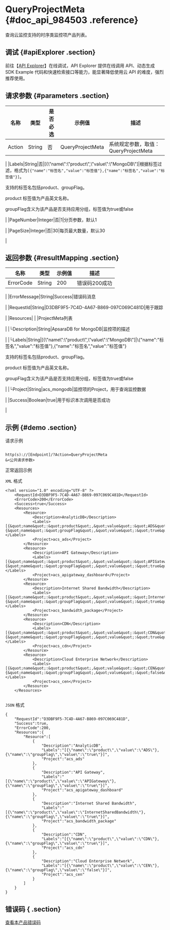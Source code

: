 # QueryProjectMeta {#doc_api_984503 .reference}

查询云监控支持的时序类监控项产品列表。

## 调试 {#apiExplorer .section}

前往【[API Explorer](https://api.aliyun.com/#product=Cms&api=QueryProjectMeta)】在线调试，API Explorer 提供在线调用 API、动态生成 SDK Example 代码和快速检索接口等能力，能显著降低使用云 API 的难度，强烈推荐使用。

## 请求参数 {#parameters .section}

|名称|类型|是否必选|示例值|描述|
|--|--|----|---|--|
|Action|String|否|QueryProjectMeta|系统规定参数，取值：QueryProjectMeta

 |
|Labels|String|否|\[\{\\"name\\":\\"product\\",\\"value\\":\\"MongoDB\\"\]|根据标签过滤，格式为`[{"name":"标签名","value":"标签值"},{"name":"标签名","value":"标签值"}]`​。

 支持的标签名包括product、groupFlag。

 product 标签值为产品英文名称。

 groupFlag含义为该产品是否支持应用分组，标签值为true或false​

 |
|PageNumber|Integer|否|1|分页参数，默认1

 |
|PageSize|Integer|否|30|每页最大数量，默认30

 |

## 返回参数 {#resultMapping .section}

|名称|类型|示例值|描述|
|--|--|---|--|
|ErrorCode|String|200|错误码200成功

 |
|ErrorMessage|String|Success|错误码消息

 |
|RequestId|String|D3DBF9F5-7C4D-4A67-B869-097C069C481D|用于跟踪

 |
|Resources| | |ProjectMeta列表

 |
|└Description|String|ApsaraDB for MongoDB|监控项的描述

 |
|└Labels|String|\[\{\\"name\\":\\"product\\",\\"value\\":\\"MongoDB\\"\]|\\\{"name":"标签名","value":"标签值"\},\{"name":"标签名","value":"标签值"\}

 支持的标签名包括product、groupFlag。

 product 标签值为产品英文名称。

 groupFlag含义为该产品是否支持应用分组，标签值为true或false

 |
|└Project|String|acs\_mongodb|监控项的Project，用于查询监控数据

 |
|Success|Boolean|true|用于标识本次调用是否成功

 |

## 示例 {#demo .section}

请求示例

``` {#request_demo}

http(s)://[Endpoint]/?Action=QueryProjectMeta
&<公共请求参数>

```

正常返回示例

`XML` 格式

``` {#xml_return_success_demo}
<?xml version="1.0" encoding="UTF-8" ?>
	<RequestId>D3DBF9F5-7C4D-4A67-B869-097C069C481D</RequestId>
	<ErrorCode>200</ErrorCode>
	<Success>true</Success>
	<Resources>
		<Resource>
			<Description>AnalyticDB</Description>
			<Labels>[{&quot;name&quot;:&quot;product&quot;,&quot;value&quot;:&quot;ADS&quot;},{&quot;name&quot;:&quot;groupFlag&quot;,&quot;value&quot;:&quot;true&quot;}]</Labels>
			<Project>acs_ads</Project>
		</Resource>
		<Resource>
			<Description>API Gateway</Description>
			<Labels>[{&quot;name&quot;:&quot;product&quot;,&quot;value&quot;:&quot;APIGateway&quot;},{&quot;name&quot;:&quot;groupFlag&quot;,&quot;value&quot;:&quot;true&quot;}]</Labels>
			<Project>acs_apigateway_dashboard</Project>
		</Resource>
		<Resource>
			<Description>Internet Shared Bandwidth</Description>
			<Labels>[{&quot;name&quot;:&quot;product&quot;,&quot;value&quot;:&quot;InternetSharedBandwidth&quot;},{&quot;name&quot;:&quot;groupFlag&quot;,&quot;value&quot;:&quot;true&quot;}]</Labels>
			<Project>acs_bandwidth_package</Project>
		</Resource>
		<Resource>
			<Description>CDN</Description>
			<Labels>[{&quot;name&quot;:&quot;product&quot;,&quot;value&quot;:&quot;CDN&quot;},{&quot;name&quot;:&quot;groupFlag&quot;,&quot;value&quot;:&quot;true&quot;}]</Labels>
			<Project>acs_cdn</Project>
		</Resource>
		<Resource>
			<Description>Cloud Enterprise Network</Description>
			<Labels>[{&quot;name&quot;:&quot;product&quot;,&quot;value&quot;:&quot;CEN&quot;},{&quot;name&quot;:&quot;groupFlag&quot;,&quot;value&quot;:&quot;false&quot;}]</Labels>
			<Project>acs_cen</Project>
		</Resource>
	</Resources>
	

```

`JSON` 格式

``` {#json_return_success_demo}
{
	"RequestId":"D3DBF9F5-7C4D-4A67-B869-097C069C481D",
	"Success":true,
	"ErrorCode":200,
	"Resources":{
		"Resource":[
			{
				"Description":"AnalyticDB",
				"Labels":"[{\"name\":\"product\",\"value\":\"ADS\"},{\"name\":\"groupFlag\",\"value\":\"true\"}]",
				"Project":"acs_ads"
			},
			{
				"Description":"API Gateway",
				"Labels":"[{\"name\":\"product\",\"value\":\"APIGateway\"},{\"name\":\"groupFlag\",\"value\":\"true\"}]",
				"Project":"acs_apigateway_dashboard"
			},
			{
				"Description":"Internet Shared Bandwidth",
				"Labels":"[{\"name\":\"product\",\"value\":\"InternetSharedBandwidth\"},{\"name\":\"groupFlag\",\"value\":\"true\"}]",
				"Project":"acs_bandwidth_package"
			},
			{
				"Description":"CDN",
				"Labels":"[{\"name\":\"product\",\"value\":\"CDN\"},{\"name\":\"groupFlag\",\"value\":\"true\"}]",
				"Project":"acs_cdn"
			},
			{
				"Description":"Cloud Enterprise Network",
				"Labels":"[{\"name\":\"product\",\"value\":\"CEN\"},{\"name\":\"groupFlag\",\"value\":\"false\"}]",
				"Project":"acs_cen"
			}
		]
	}
}
```

## 错误码 { .section}

[查看本产品错误码](https://error-center.aliyun.com/status/product/Cms)

